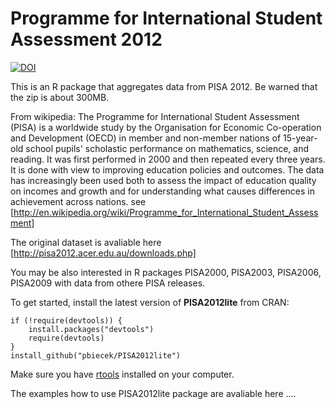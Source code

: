 Programme for International Student Assessment 2012
===================================================

[![DOI](https://zenodo.org/badge/13191/pbiecek/PISA2012lite.svg)](http://dx.doi.org/10.5281/zenodo.17866)

This is an R package that aggregates data from PISA 2012.
Be warned that the zip is about 300MB.

From wikipedia: The Programme for International Student Assessment (PISA) is a worldwide study by the Organisation for Economic Co-operation and Development (OECD) in member and non-member nations of 15-year-old school pupils' scholastic performance on mathematics, science, and reading. It was first performed in 2000 and then repeated every three years. It is done with view to improving education policies and outcomes. The data has increasingly been used both to assess the impact of education quality on incomes and growth and for understanding what causes differences in achievement across nations. see [http://en.wikipedia.org/wiki/Programme_for_International_Student_Assessment]

The original dataset is avaliable here [http://pisa2012.acer.edu.au/downloads.php]

You may be also interested in R packages PISA2000, PISA2003, PISA2006, PISA2009 with data from othere PISA releases.


To get started, install the latest version of **PISA2012lite** from CRAN:
```{Ruby}
if (!require(devtools)) {
    install.packages("devtools")
    require(devtools)
}
install_github("pbiecek/PISA2012lite")
```
Make sure you have [rtools](http://cran.r-project.org/bin/windows/Rtools/) installed on your computer.

The examples how to use PISA2012lite package are avaliable here ....

